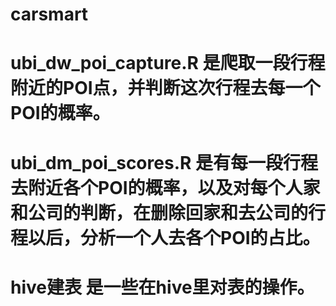 # carsmart
# ubi_dw_poi_capture.R 是爬取一段行程附近的POI点，并判断这次行程去每一个POI的概率。
# ubi_dm_poi_scores.R 是有每一段行程去附近各个POI的概率，以及对每个人家和公司的判断，在删除回家和去公司的行程以后，分析一个人去各个POI的占比。
# hive建表 是一些在hive里对表的操作。
